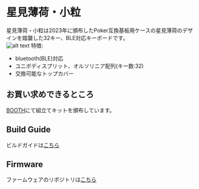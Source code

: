 # 星見薄荷・小粒
星見薄荷・小粒は2023年に頒布したPoker互換基板用ケースの星見薄荷のデザインを踏襲した32キー、BLE対応キーボードです。  
![alt text](doc/img/kotsubu.png)
特徴:
+ bluetooth(BLE)対応
+ ユニボディスプリット、オルソリニア配列(キー数:32)
+ 交換可能なトップカバー

## お買い求めできるところ

[BOOTH](https://hrc.booth.pm/)にて組立てキットを頒布しています。

## Build Guide

ビルドガイドは[こちら](https://note.com/)

## Firmware

ファームウェアのリポジトリは[こちら](https://github.com/310u/kotsubu_firmware)  

